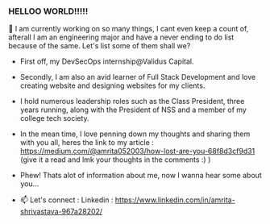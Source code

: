### HELLOO WORLD!!!!!

🔭 I am currently working on so many things, I cant even keep a count of, afterall I am an engineering major and have a never ending to do list because of the same.
Let's list some of them shall we?
- First off, my DevSecOps internship@Validus Capital.
- Secondly, I am also an avid learner of Full Stack Development and love creating website and designing websites for my clients.
- I hold numerous leadership roles such as the Class President, three years running, along with the President of NSS and a member of my college tech society.
- In the mean time, I love penning down my thoughts and sharing them with you all, heres the link to my article : https://medium.com/@amrita052003/how-lost-are-you-68f8d3cf9d31 (give it a read and lmk your thoughts in the comments :) )

- Phew! Thats alot of information about me, now I wanna hear some about you...
  
- 📫 Let's connect : Linkedin : https://www.linkedin.com/in/amrita-shrivastava-967a28202/ 
